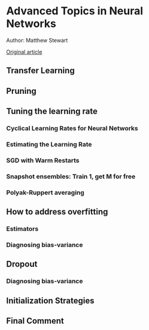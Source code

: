 # Advanced Topics in Neural Networks

Author: Matthew Stewart

[Original article](https://towardsdatascience.com/advanced-topics-in-neural-networks-f27fbcc638ae)


## Transfer Learning




## Pruning





## Tuning the learning rate




### Cyclical Learning Rates for Neural Networks




### Estimating the Learning Rate




### SGD with Warm Restarts




### Snapshot ensembles: Train 1, get M for free




### Polyak-Ruppert averaging





## How to address overfitting




### Estimators




### Diagnosing bias-variance





## Dropout




### Diagnosing bias-variance




## Initialization Strategies




## Final Comment





